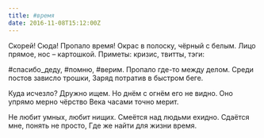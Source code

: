 ```yaml
---
title: #время
date: 2016-11-08T15:12:00Z
---
```


Скорей! Сюда! Пропало время! 
Окрас в полоску, чёрный с белым. 
Лицо прямое, нос – картошкой. 
Приметы: кризис, твитты, тэги: 

#спасибо_деду, #помню, #верим. 
Пропало где-то между делом. 
Среди постов зависло трошки, 
Заряд потратив в быстром беге. 

Куда исчезло? Дружно ищем. 
Но днём с огнём его не видно. 
Оно упрямо мерно чёрство 
Века часами точно мерит. 

Не любит умных, любит нищих. 
Смеётся над людьми ехидно. 
Сдаётся мне, понять не просто, 
Где же найти для жизни время.